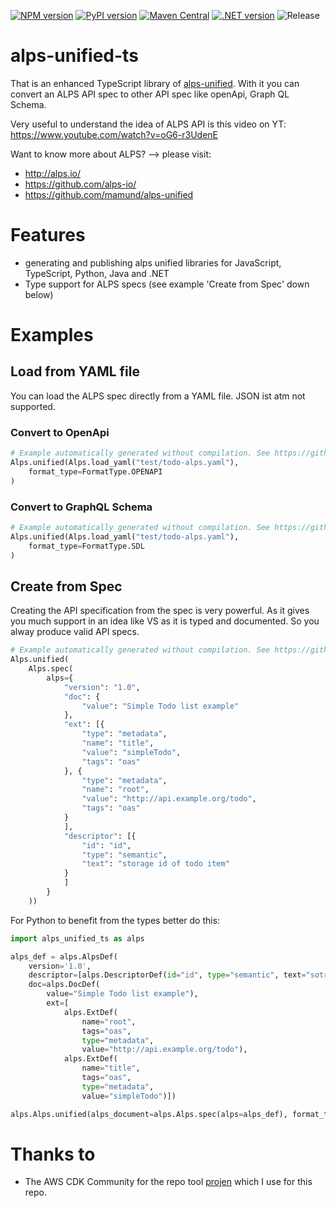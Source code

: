 [![NPM version](https://badge.fury.io/js/alps-unified-ts.svg)](https://badge.fury.io/js/alps-unified-ts)
[![PyPI version](https://badge.fury.io/py/alps-unified-ts.svg)](https://badge.fury.io/py/alps-unified-ts)
[![Maven Central](https://maven-badges.herokuapp.com/maven-central/com.github.mmuller88/alps-unified-ts/badge.svg)](https://maven-badges.herokuapp.com/maven-central/com.github.mmuller88/alps-unified-ts)
[![.NET version](https://img.shields.io/nuget/v/com.github.mmuller88.AlpsUnifiedTs.svg?style=flat-square)](https://www.nuget.org/packages/com.github.mmuller88.AlpsUnifiedTs/)
![Release](https://github.com/mmuller88/alps-unified-ts/workflows/Release/badge.svg)

# alps-unified-ts

That is an enhanced TypeScript library of [alps-unified](https://github.com/mamund/alps-unified). With it you can convert an ALPS API spec to other API spec like openApi, Graph QL Schema.

Very useful to understand the idea of ALPS API is this video on YT: https://www.youtube.com/watch?v=oG6-r3UdenE

Want to know more about ALPS? --> please visit:

* http://alps.io/
* https://github.com/alps-io/
* https://github.com/mamund/alps-unified

# Features

* generating and publishing alps unified libraries for JavaScript, TypeScript, Python, Java and .NET
* Type support for ALPS specs (see example 'Create from Spec' down below)

# Examples

## Load from YAML file

You can load the ALPS spec directly from a YAML file. JSON ist atm not supported.

### Convert to OpenApi

```python
# Example automatically generated without compilation. See https://github.com/aws/jsii/issues/826
Alps.unified(Alps.load_yaml("test/todo-alps.yaml"),
    format_type=FormatType.OPENAPI
)
```

### Convert to GraphQL Schema

```python
# Example automatically generated without compilation. See https://github.com/aws/jsii/issues/826
Alps.unified(Alps.load_yaml("test/todo-alps.yaml"),
    format_type=FormatType.SDL
)
```

## Create from Spec

Creating the API specification from the spec is very powerful. As it gives you much support in an idea like VS as it is typed and documented. So you alway produce valid API specs.

```python
# Example automatically generated without compilation. See https://github.com/aws/jsii/issues/826
Alps.unified(
    Alps.spec(
        alps={
            "version": "1.0",
            "doc": {
                "value": "Simple Todo list example"
            },
            "ext": [{
                "type": "metadata",
                "name": "title",
                "value": "simpleTodo",
                "tags": "oas"
            }, {
                "type": "metadata",
                "name": "root",
                "value": "http://api.example.org/todo",
                "tags": "oas"
            }
            ],
            "descriptor": [{
                "id": "id",
                "type": "semantic",
                "text": "storage id of todo item"
            }
            ]
        }
    ))
```

For Python to benefit from the types better do this:

```python
import alps_unified_ts as alps

alps_def = alps.AlpsDef(
    version='1.0',
    descriptor=[alps.DescriptorDef(id="id", type="semantic", text="sotrage id of todo item")],
    doc=alps.DocDef(
        value="Simple Todo list example"),
        ext=[
            alps.ExtDef(
                name="root",
                tags="oas",
                type="metadata",
                value="http://api.example.org/todo"),
            alps.ExtDef(
                name="title",
                tags="oas",
                type="metadata",
                value="simpleTodo")])

alps.Alps.unified(alps_document=alps.Alps.spec(alps=alps_def), format_type=alps.FormatType.OPENAPI)
```

# Thanks to

* The AWS CDK Community for the repo tool [projen](https://github.com/projen/projen) which I use for this repo.
